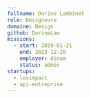 ```yaml
---
fullname: Dorine Lambinet
role: Designeure
domaine: Design
github: DorineLam
missions:
  - start: 2019-01-21
    end: 2023-12-20
    employer: dinum
    status: admin
startups:
  - leximpact
  - api-entreprise
---
```


